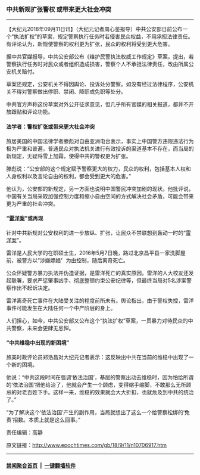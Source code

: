 ### 中共新规扩张警权 或带来更大社会冲突
------------------------

<p>【大纪元2018年09月11日讯】（大纪元记者周心鉴报导）中共公安部日前公布一个“执法扩权”的草案，规定警察执行任务时若侵害民众权益，不用承担法律责任。有评论认为，新规使警察的权利更为扩张，民众的权利将受到更大危害。</p>
<p>据中共官媒报导，中共公安部公布《维护民警执法权威工作规定》草案，提出，若警察执行任务时对民众或者组织造成损害，警察个人不承担法律责任，改由所属公安机关赔付。</p>
<p>草案还规定，公安机关不得因舆论、投诉处分警察。如没有经过法律程序，公安机关不得对警察做出停职、禁闭、降职或免职等处分。</p>
<p>中共官方声称这份草案对外公开征求意见，但几乎所有官媒的相关报道，都并不开放跟贴和评论功能。</p>
<h4>法学者：警权扩张或带来更大社会冲突</h4>
<p>旅居美国的中国法律学者滕彪对自由亚洲电台表示，事实上中国警方违规违法行为极为严重和普遍，普通民众对执法机关进行有效投诉的渠道基本不存在，而当局的新规定，无疑将雪上加霜，使得中共的警权更为扩张。</p>
<p>滕彪说：“公安部的这个规定赋予警察更大的权力，民众的权利，包括基本人权和人身权利以及言论自由的权利，都会受到更大的危害。”</p>
<p>他认为，公安部的新规定，另一方面也说明中国警民冲突加剧的现状。他批评说，中国有关当局采取加强控制力度和缩小自由空间的方式解决社会矛盾，可能会带来更为严重的社会冲突。</p>
<h4>“<a href="http://www.epochtimes.com/gb/tag/%E9%9B%B7%E6%B4%8B%E6%A1%88.html">雷洋案</a>”或再现</h4>
<p>针对中共新规对公安权利的进一步放纵、扩张，让民众不禁联想到轰动一时的“<a href="http://www.epochtimes.com/gb/tag/%E9%9B%B7%E6%B4%8B%E6%A1%88.html">雷洋案</a>”。</p>
<p>雷洋是人民大学的在职硕士生，2016年5月7日晚，路过北京昌平县一家洗脚屋前，被警方以“涉嫌嫖娼〞为由控制，随后离奇死亡。</p>
<p>公众怀疑警方暴力执法并伪造证据，是雷洋死亡的真实原因。雷洋的人大校友还发起联署，要求严惩肇事凶手、彻底整顿约束公安纪律等，但最终当局对5名涉案警察作出不起诉决定。</p>
<p>雷洋离奇死亡事件在大陆受关注的程度前所未有。舆论指出，由于警权失控，雷洋事件可能发生在大陆任何一个中产阶层的身上。</p>
<p>人们担心，如今，中共公安部又公布这个“执法扩权”草案，一贯暴力对待民众的中共警察，未来会更肆无忌惮。</p>
<h4>“中共维稳中出现的新困境”</h4>
<p>旅美时政评论员郑浩昌对大纪元记者表示：这反映出中共在当前的维稳中出现了一个新的困境。</p>
<p>他说：“中共这段时间在强调‘依法治国’，基层的警察出动去维稳时，因为怕给所谓的‘依法治国’把他给治了，他就会产生一个顾虑，变得缩手缩脚，不敢那么无所顾忌的对老百姓下手。这样一来，维稳的效果就会大大折扣，也就危及到中共的统治了。”</p>
<p>“为了解决这个‘依法治国’产生的副作用，当局就想出了这么一个给警察松绑的‘免责’招数。本质上就是这么回事。”</p>
<p>责任编辑：高静</p>

原文链接：http://www.epochtimes.com/gb/18/9/11/n10706917.htm


------------------------
#### [禁闻聚合首页](https://github.com/gfw-breaker/banned-news/blob/master/README.md) &nbsp;|&nbsp;  [一键翻墙软件](https://github.com/gfw-breaker/nogfw/blob/master/README.md)